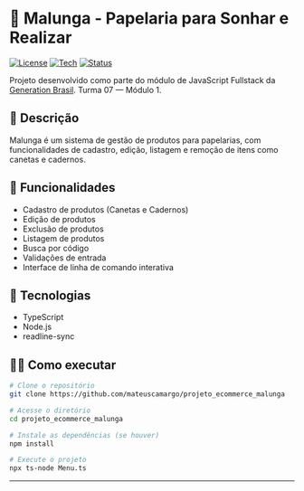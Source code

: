 # 🛙️ Malunga - Papelaria para Sonhar e Realizar

[![License](https://img.shields.io/badge/license-MIT-green.svg)](LICENSE)
[![Tech](https://img.shields.io/badge/Tech-JavaScript%20FullStack-blue)]()
[![Status](https://img.shields.io/badge/status-Em%20Desenvolvimento-yellow)]()

Projeto desenvolvido como parte do módulo de JavaScript Fullstack da [Generation Brasil](https://brazil.generation.org/).
Turma 07 — Módulo 1.

## 📌 Descrição

Malunga é um sistema de gestão de produtos para papelarias, com funcionalidades de cadastro, edição, listagem e remoção de itens como canetas e cadernos.

## 🚀 Funcionalidades

* Cadastro de produtos (Canetas e Cadernos)
* Edição de produtos
* Exclusão de produtos
* Listagem de produtos
* Busca por código
* Validações de entrada
* Interface de linha de comando interativa

## 💠 Tecnologias

* TypeScript
* Node.js
* readline-sync


## 👨‍💻 Como executar

```bash
# Clone o repositório
git clone https://github.com/mateuscamargo/projeto_ecommerce_malunga

# Acesse o diretório
cd projeto_ecommerce_malunga

# Instale as dependências (se houver)
npm install

# Execute o projeto
npx ts-node Menu.ts
```

---